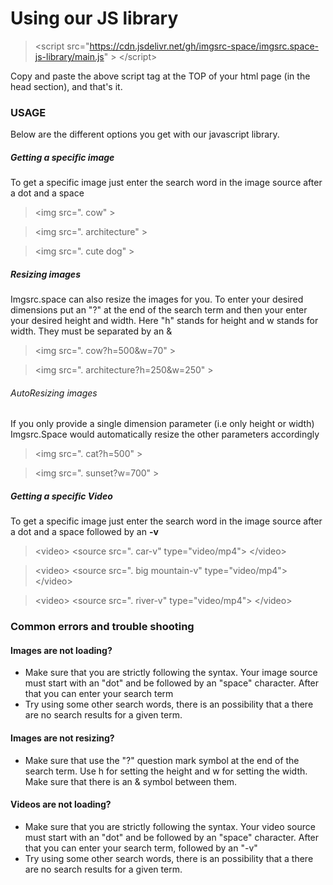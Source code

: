 Using our JS library
====================

> &lt;script src="https://cdn.jsdelivr.net/gh/imgsrc-space/imgsrc.space-js-library/main.js" &gt; &lt;/script&gt;


Copy and paste the above script tag at the TOP of your html page (in the head section), and that's it.

### USAGE

Below are the different options you get with our javascript library.

##### Getting a specific image

To get a specific image just enter the search word in the image source after a dot and a space

> &lt;img src=". cow" &gt;

> &lt;img src=". architecture" &gt;

> &lt;img src=". cute dog" &gt;

  

##### Resizing images

Imgsrc.space can also resize the images for you. To enter your desired dimensions put an "?" at the end of the search term and then your enter your desired height and width. Here "h" stands for height and w stands for width. They must be separated by an &

> &lt;img src=". cow?h=500&w=70" >

> &lt;img src=". architecture?h=250&w=250" >

  

###### AutoResizing images

If you only provide a single dimension parameter (i.e only height or width) Imgsrc.Space would automatically resize the other parameters accordingly

> &lt;img src=". cat?h=500" >

> &lt;img src=". sunset?w=700" >

  
  

##### Getting a specific Video

To get a specific image just enter the search word in the image source after a dot and a space followed by an **\-v**

> &lt;video> &lt;source src=". car-v" type="video/mp4"> &lt;/video>

> &lt;video> &lt;source src=". big mountain-v" type="video/mp4"> &lt;/video>

> &lt;video> &lt;source src=". river-v" type="video/mp4"> &lt;/video>

  

### Common errors and trouble shooting

#### Images are not loading?

*   Make sure that you are strictly following the syntax. Your image source must start with an "dot" and be followed by an "space" character. After that you can enter your search term
*   Try using some other search words, there is an possibility that a there are no search results for a given term.

#### Images are not resizing?

*   Make sure that use the "?" question mark symbol at the end of the search term. Use h for setting the height and w for setting the width. Make sure that there is an & symbol between them.

#### Videos are not loading?

*   Make sure that you are strictly following the syntax. Your video source must start with an "dot" and be followed by an "space" character. After that you can enter your search term, followed by an "-v"
*   Try using some other search words, there is an possibility that a there are no search results for a given term.
